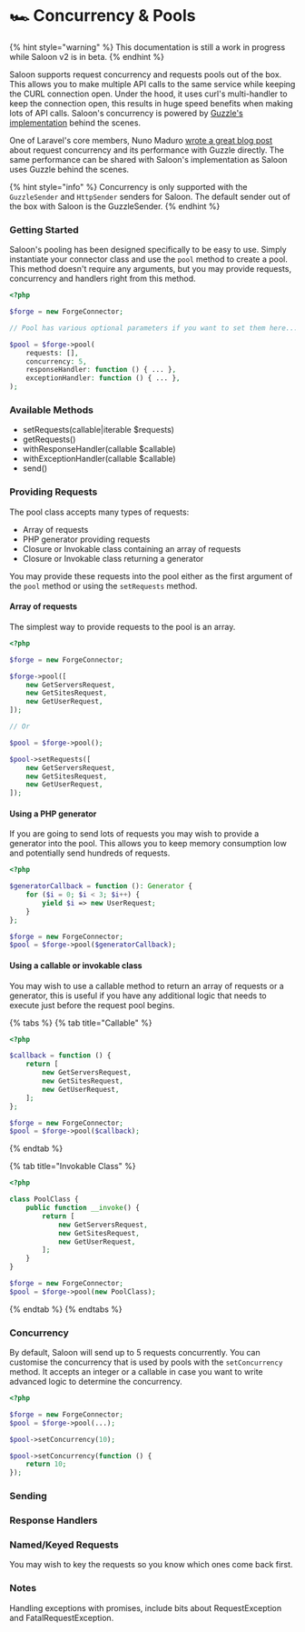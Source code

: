# 🏎 Concurrency & Pools

{% hint style="warning" %}
This documentation is still a work in progress while Saloon v2 is in beta.
{% endhint %}

Saloon supports request concurrency and requests pools out of the box. This allows you to make multiple API calls to the same service while keeping the CURL connection open. Under the hood, it uses curl's multi-handler to keep the connection open, this results in huge speed benefits when making lots of API calls. Saloon's concurrency is powered by [Guzzle's implementation](https://docs.guzzlephp.org/en/stable/quickstart.html?highlight=pool#concurrent-requests) behind the scenes.

One of Laravel's core members, Nuno Maduro [wrote a great blog post](https://nunomaduro.com/speed\_up\_your\_php\_http\_guzzle\_requests\_with\_concurrency) about request concurrency and its performance with Guzzle directly. The same performance can be shared with Saloon's implementation as Saloon uses Guzzle behind the scenes.

{% hint style="info" %}
Concurrency is only supported with the `GuzzleSender` and `HttpSender` senders for Saloon. The default sender out of the box with Saloon is the GuzzleSender.
{% endhint %}

### Getting Started

Saloon's pooling has been designed specifically to be easy to use. Simply instantiate your connector class and use the `pool` method to create a pool. This method doesn't require any arguments, but you may provide requests, concurrency and handlers right from this method.

```php
<?php

$forge = new ForgeConnector;

// Pool has various optional parameters if you want to set them here...

$pool = $forge->pool(
    requests: [],
    concurrency: 5,
    responseHandler: function () { ... },
    exceptionHandler: function () { ... },
);

```

### Available Methods

* setRequests(callable|iterable $requests)
* getRequests()
* withResponseHandler(callable $callable)
* withExceptionHandler(callable $callable)
* send()

### Providing Requests

The pool class accepts many types of requests:

* Array of requests
* PHP generator providing requests
* Closure or Invokable class containing an array of requests
* Closure or Invokable class returning a generator

You may provide these requests into the pool either as the first argument of the `pool` method or using the `setRequests` method.&#x20;

#### Array of requests&#x20;

The simplest way to provide requests to the pool is an array.&#x20;

```php
<?php

$forge = new ForgeConnector;

$forge->pool([
    new GetServersRequest,
    new GetSitesRequest,
    new GetUserRequest,
]);

// Or 

$pool = $forge->pool();

$pool->setRequests([
    new GetServersRequest,
    new GetSitesRequest,
    new GetUserRequest,
]);
```

#### Using a PHP generator

If you are going to send lots of requests you may wish to provide a generator into the pool. This allows you to keep memory consumption low and potentially send hundreds of requests.&#x20;

```php
<?php

$generatorCallback = function (): Generator {
    for ($i = 0; $i < 3; $i++) {
        yield $i => new UserRequest;
    }
};

$forge = new ForgeConnector;
$pool = $forge->pool($generatorCallback);
```

#### Using a callable or invokable class

You may wish to use a callable method to return an array of requests or a generator, this is useful if you have any additional logic that needs to execute just before the request pool begins.

{% tabs %}
{% tab title="Callable" %}
```php
<?php

$callback = function () {
    return [
        new GetServersRequest,
        new GetSitesRequest,
        new GetUserRequest,
    ];
};

$forge = new ForgeConnector;
$pool = $forge->pool($callback);
```
{% endtab %}

{% tab title="Invokable Class" %}
```php
<?php

class PoolClass {
    public function __invoke() {
        return [
            new GetServersRequest,
            new GetSitesRequest,
            new GetUserRequest,
        ];
    }
}

$forge = new ForgeConnector;
$pool = $forge->pool(new PoolClass);
```
{% endtab %}
{% endtabs %}

### Concurrency

By default, Saloon will send up to 5 requests concurrently. You can customise the concurrency that is used by pools with the `setConcurrency` method. It accepts an integer or a callable in case you want to write advanced logic to determine the concurrency.&#x20;

```php
<?php

$forge = new ForgeConnector;
$pool = $forge->pool(...);

$pool->setConcurrency(10);

$pool->setConcurrency(function () {
    return 10;
});
```

### Sending&#x20;

### Response Handlers

### Named/Keyed Requests

You may wish to key the requests so you know which ones come back first.

### Notes

Handling exceptions with promises, include bits about RequestException and FatalRequestException.
